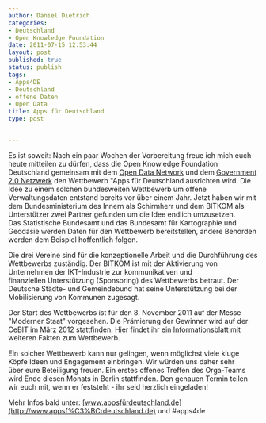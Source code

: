 ```yaml
---
author: Daniel Dietrich
categories:
- Deutschland
- Open Knowledge Foundation
date: 2011-07-15 12:53:44
layout: post
published: true
status: publish
tags:
- Apps4DE
- Deutschland
- offene Daten
- Open Data
title: Apps für Deutschland
type: post


---
```


Es ist soweit: Nach ein paar Wochen der Vorbereitung freue ich mich euch heute mitteilen zu dürfen, dass die Open Knowledge Foundation Deutschland gemeinsam mit dem [Open Data Network](http://opendata-network.org) und dem [Government 2.0 Netzwerk](http://gov20.de) den Wettbewerb "Apps für Deutschland ausrichten wird. Die Idee zu einem solchen bundesweiten Wettbewerb um offene Verwaltungsdaten entstand bereits vor über einem Jahr. Jetzt haben wir mit dem Bundesministerium des Innern als Schirmherr und dem BITKOM als Unterstützer zwei Partner gefunden um die Idee endlich umzusetzen. Das Statistische Bundesamt und das Bundesamt für Kartographie und Geodäsie werden Daten für den Wettbewerb bereitstellen, andere Behörden werden dem Beispiel hoffentlich folgen.

Die drei Vereine sind für die konzeptionelle Arbeit und die Durchführung des Wettbewerbs zuständig. Der BITKOM ist mit der Aktivierung von Unternehmen der IKT-Industrie zur kommunikativen und finanziellen Unterstützung (Sponsoring) des Wettbewerbs betraut. Der Deutsche Städte- und Gemeindebund hat seine Unterstützung bei der Mobilisierung von Kommunen zugesagt.

Der Start des Wettbewerbs ist für den 8. November 2011 auf der Messe "Moderner Staat" vorgesehen. Die Prämierung der Gewinner wird auf der CeBIT im März 2012 stattfinden. Hier findet ihr ein [Informationsblatt](http://okfn.de/files/2011/07/Infoblatt-Open-Data-Apps-Wettbewerb.pdf) mit weiteren Fakten zum Wettbewerb.

Ein solcher Wettbewerb kann nur gelingen, wenn möglichst viele kluge Köpfe Ideen und Engagement einbringen. Wir würden uns daher sehr über eure Beteiligung freuen. Ein erstes offenes Treffen des Orga-Teams wird Ende diesen Monats in Berlin stattfinden. Den genauen Termin teilen wir euch mit, wenn er feststeht - ihr seid herzlich eingeladen!

Mehr Infos bald unter: [www.appsfürdeutschland.de](http://www.appsf%C3%BCrdeutschland.de) und #apps4de